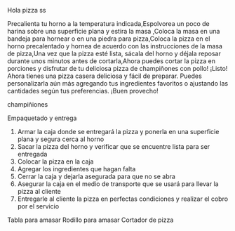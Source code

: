 
Hola
pizza
ss


Precalienta tu horno a la temperatura indicada,Espolvorea un poco de harina sobre una superficie plana y estira la masa ,Coloca la masa en una bandeja para hornear o en una piedra para pizza,Coloca la pizza en el horno precalentado y hornea de acuerdo con las instrucciones de la masa de pizza,Una vez que la pizza esté lista, sácala del horno y déjala reposar durante unos minutos antes de cortarla,Ahora puedes cortar la pizza en porciones y disfrutar de tu deliciosa pizza de champiñones con pollo!
¡Listo! Ahora tienes una pizza casera deliciosa y fácil de preparar. Puedes personalizarla aún más agregando tus ingredientes favoritos o ajustando las cantidades según tus preferencias. ¡Buen provecho!

champiñiones

Empaquetado y entrega
1. Armar la caja donde se entregará la pizza y ponerla en una superficie plana y segura cerca al horno
2. Sacar la pizza del horno y verificar que se encuentre lista para ser entregada
3. Colocar la pizza en la caja 
4. Agregar los ingredientes que hagan falta 
5. Cerrar la caja y dejarla asegurada para que no se abra 
6. Asegurar la caja en el medio de transporte que se usará para llevar la pizza al cliente
7. Entregarle al cliente la pizza en perfectas condiciones y realizar el cobro por el servicio 

Tabla para amasar
Rodillo para amasar
Cortador de pizza